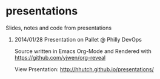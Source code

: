 presentations
=============

Slides, notes and code from presentations


1. 2014/01/28 Presentation on Pallet @ Philly DevOps

	Source written in Emacs Org-Mode and Rendered with https://github.com/yjwen/org-reveal

	View Prsentation: http://hhutch.github.io/presentations/
